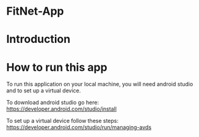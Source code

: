 ﻿# FitNet-App

# Introduction

# How to run this app
To run this application on your local machine, you will need android studio and to set up a virtual device.

To download android studio go here: https://developer.android.com/studio/install

To set up a virtual device follow these steps: https://developer.android.com/studio/run/managing-avds
 
